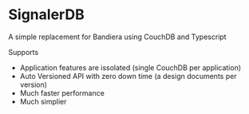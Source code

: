 # SignalerDB
A simple replacement for Bandiera using CouchDB and Typescript

Supports
  * Application features are issolated (single CouchDB per application)
  * Auto Versioned API with zero down time (a design documents per version)
  * Much faster performance
  * Much simplier
